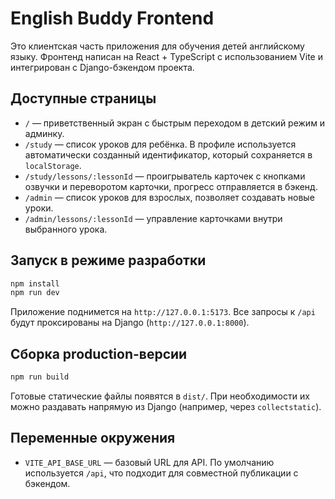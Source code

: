 # English Buddy Frontend

Это клиентская часть приложения для обучения детей английскому языку. Фронтенд написан на React + TypeScript с использованием Vite и интегрирован с Django-бэкендом проекта.

## Доступные страницы

- `/` — приветственный экран с быстрым переходом в детский режим и админку.
- `/study` — список уроков для ребёнка. В профиле используется автоматически созданный идентификатор, который сохраняется в `localStorage`.
- `/study/lessons/:lessonId` — проигрыватель карточек с кнопками озвучки и переворотом карточки, прогресс отправляется в бэкенд.
- `/admin` — список уроков для взрослых, позволяет создавать новые уроки.
- `/admin/lessons/:lessonId` — управление карточками внутри выбранного урока.

## Запуск в режиме разработки

```bash
npm install
npm run dev
```

Приложение поднимется на `http://127.0.0.1:5173`. Все запросы к `/api` будут проксированы на Django (`http://127.0.0.1:8000`).

## Сборка production-версии

```bash
npm run build
```

Готовые статические файлы появятся в `dist/`. При необходимости их можно раздавать напрямую из Django (например, через `collectstatic`).

## Переменные окружения

- `VITE_API_BASE_URL` — базовый URL для API. По умолчанию используется `/api`, что подходит для совместной публикации с бэкендом.
